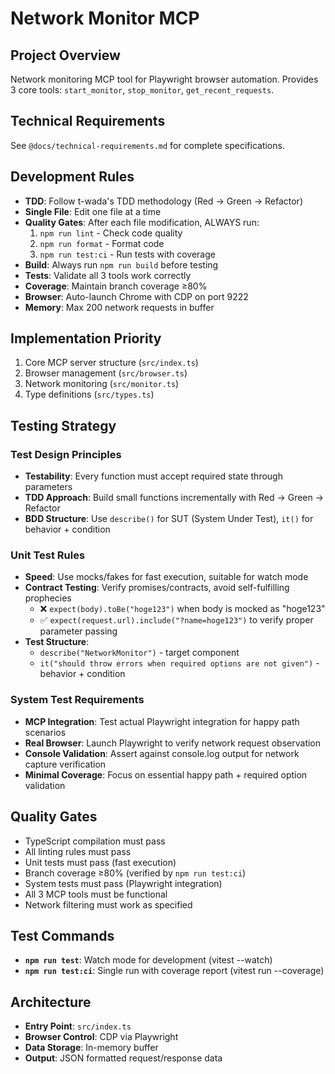# Network Monitor MCP

## Project Overview
Network monitoring MCP tool for Playwright browser automation. Provides 3 core tools: `start_monitor`, `stop_monitor`, `get_recent_requests`.

## Technical Requirements
See `@docs/technical-requirements.md` for complete specifications.

## Development Rules
- **TDD**: Follow t-wada's TDD methodology (Red → Green → Refactor)
- **Single File**: Edit one file at a time
- **Quality Gates**: After each file modification, ALWAYS run:
  1. `npm run lint` - Check code quality
  2. `npm run format` - Format code
  3. `npm run test:ci` - Run tests with coverage
- **Build**: Always run `npm run build` before testing
- **Tests**: Validate all 3 tools work correctly
- **Coverage**: Maintain branch coverage ≥80%
- **Browser**: Auto-launch Chrome with CDP on port 9222
- **Memory**: Max 200 network requests in buffer

## Implementation Priority
1. Core MCP server structure (`src/index.ts`)
2. Browser management (`src/browser.ts`)
3. Network monitoring (`src/monitor.ts`)
4. Type definitions (`src/types.ts`)

## Testing Strategy

### Test Design Principles
- **Testability**: Every function must accept required state through parameters
- **TDD Approach**: Build small functions incrementally with Red → Green → Refactor
- **BDD Structure**: Use `describe()` for SUT (System Under Test), `it()` for behavior + condition

### Unit Test Rules
- **Speed**: Use mocks/fakes for fast execution, suitable for watch mode
- **Contract Testing**: Verify promises/contracts, avoid self-fulfilling prophecies
  - ❌ `expect(body).toBe("hoge123")` when body is mocked as "hoge123"
  - ✅ `expect(request.url).include("?name=hoge123")` to verify proper parameter passing
- **Test Structure**: 
  - `describe("NetworkMonitor")` - target component
  - `it("should throw errors when required options are not given")` - behavior + condition

### System Test Requirements
- **MCP Integration**: Test actual Playwright integration for happy path scenarios
- **Real Browser**: Launch Playwright to verify network request observation
- **Console Validation**: Assert against console.log output for network capture verification
- **Minimal Coverage**: Focus on essential happy path + required option validation

## Quality Gates
- TypeScript compilation must pass
- All linting rules must pass
- Unit tests must pass (fast execution)
- Branch coverage ≥80% (verified by `npm run test:ci`)
- System tests must pass (Playwright integration)
- All 3 MCP tools must be functional
- Network filtering must work as specified

## Test Commands
- **`npm run test`**: Watch mode for development (vitest --watch)
- **`npm run test:ci`**: Single run with coverage report (vitest run --coverage)

## Architecture
- **Entry Point**: `src/index.ts`
- **Browser Control**: CDP via Playwright
- **Data Storage**: In-memory buffer
- **Output**: JSON formatted request/response data